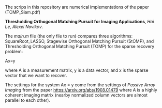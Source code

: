 The scrips in this repository are numerical implementations of the paper (TOMP_Siam.pdf)

**Thresholding Orthogonal Matching Pursuit for Imaging Applications**, *Hai Le, Alexei Novikov*.

The *main.m* file (the only file to run) compares three algorithms: SquareRoot_LASSO, Stagewise Orthogonal Matching Pursuit (StOMP), and Thresholding Orthogonal Matching Pursuit (TOMP) for the sparse recovery problem:

Ax=y

where A is a measurement matrix, y is a data vector, and x is the sparse vector that we want to recover.

The settings for the system Ax = y come from the settings of *Passive Array Imaging* from the paper https://arxiv.org/abs/1908.01479 where A is a highly coherent imaging matrix (nearby normalized column vectors are almost parallel to each other).
